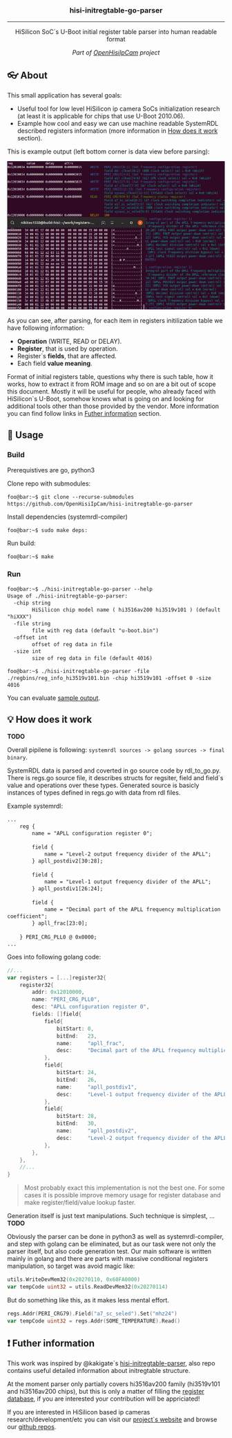 <h3 align="center">hisi-initregtable-go-parser</h3>

---

<p align="center">HiSilicon SoC`s U-Boot initial register table parser into human readable format</p>
<p align="center"><em>Part of <a href="https://www.openhisiipcam.org">OpenHisiIpCam</a> project</em></p>

## :eyeglasses: About

This small application has several goals: 
* Useful tool for low level HiSilicon ip camera SoCs initialization research (at least it is applicable for chips that use U-Boot 2010.06).
* Example how cool and easy we can use machine readable SystemRDL described registers information (more information in [How does it work](#how_does_it_work) section).

This is example output (left bottom corner is data view before parsing):

![hisi-initregtable-go-parser example screenshot](images/hisi-initregtable-go-parser-example.png)

As you can see, after parsing, for each item in registers initilization table we have following information:
* **Operation** (WRITE, READ or DELAY).
* **Register**, that is used by operation.
* Register`s **fields**, that are affected.
* Each field **value meaning**.

Format of initial registers table, questions why there is such table, how it works, how to extract it from ROM image and so on are a bit out of scope this document. 
Mostly it will be useful for people, who already faced with HiSilicon`s U-Boot, somehow knows what is going on and 
looking for additional tools other than those provided by the vendor.
More information you can find follow links in [Futher information](#futher_information) section.

## :hammer: Usage

### Build

Prerequistives are go, python3

Clone repo with submodules:
```console
foo@bar:~$ git clone --recurse-submodules https://github.com/OpenHisiIpCam/hisi-initregtable-go-parser
```
Install dependencies (systemrdl-compiler)
```console
foo@bar:~$ sudo make deps:
```
Run build:
```console
foo@bar:~$ make
```

### Run

```console
foo@bar:~$ ./hisi-initregtable-go-parser --help
Usage of ./hisi-initregtable-go-parser:
  -chip string
    	HiSilicon chip model name ( hi3516av200 hi3519v101 ) (default "hiXXX")
  -file string
    	file with reg data (default "u-boot.bin")
  -offset int
    	offset of reg data in file
  -size int
    	size of reg data in file (default 4016)
```

```console
foo@bar:~$ ./hisi-initregtable-go-parser -file ./regbins/reg_info_hi3519v101.bin -chip hi3519v101 -offset 0 -size 4016
```

You can evaluate [sample output](regbins/reg_info_hi3519v101.output).

## :bulb: How does it work <a name="how_does_it_work"></a>

**TODO**

Overall pipilene is following: `systemrdl sources -> golang sources -> final binary`.

SystemRDL data is parsed and coverted in go source code by rdl_to_go.py.
There is regs.go source file, it describes structs for regsiter, field and field`s value and operations over these types. 
Generated source is basicly instances of types defined in regs.go with data from rdl files.

Example systemrdl:
```
...
    reg {
        name = "APLL configuration register 0";

        field {
            name = "Level-2 output frequency divider of the APLL";
        } apll_postdiv2[30:28];

        field {
            name = "Level-1 output frequency divider of the APLL";
        } apll_postdiv1[26:24];

        field {
            name = "Decimal part of the APLL frequency multiplication coefficient";
        } apll_frac[23:0];

    } PERI_CRG_PLL0 @ 0x0000;
...
```
Goes into following golang code:
```go
//...
var registers = [...]register32{
    register32{
        addr: 0x12010000,
        name: "PERI_CRG_PLL0",
        desc: "APLL configuration register 0",
        fields: []field{
            field{
                bitStart: 0,
                bitEnd:   23,
                name:     "apll_frac",
                desc:     "Decimal part of the APLL frequency multiplication coefficient",
            },
            field{
                bitStart: 24,
                bitEnd:   26,
                name:     "apll_postdiv1",
                desc:     "Level-1 output frequency divider of the APLL",
            },
            field{
                bitStart: 28,
                bitEnd:   30,
                name:     "apll_postdiv2",
                desc:     "Level-2 output frequency divider of the APLL",
            },
        },
    },
    //...
}
```
> Most probably exact this implementation is not the best one. 
> For some cases it is possible improve memory usage for register database and make register/field/value lookup faster.

Generation itself is just text manipulations. Such technique is simplest, ... **TODO**

Obviously the parser can be done in python3 as well as systemrdl-compiler, and step with golang can be eliminated,
but as our task were not only the parser itself, but also code generation test. 
Our main software is written mainly in golang and there are parts with massive conditional registers manipulation,
so target was avoid magic like:

```go
utils.WriteDevMem32(0x20270110, 0x60FA0000)
var tempCode uint32 = utils.ReadDevMem32(0x20270114)
```
But do something like this, as it makes less mental effort.
```go
regs.Addr(PERI_CRG79).Field("a7_sc_seled").Set("mhz24")
var tempCode uint32 = regs.Addr(SOME_TEMPERATURE).Read()
```


## :exclamation: Futher information <a name="futher_information"></a>

This work was inspired by @kakigate`s [hisi-initregtable-parser](https://github.com/kakigate/hisi-initregtable-parser), 
also repo contains useful detailed information about initregtable structure.

At the moment parser only partially covers hi3516av200 family (hi3519v101 and hi3516av200 chips), 
but this is only a matter of filling the [register database](https://github.com/OpenHisiIpCam/registers-description),
if you are interested your contribution will be appriciated!

If you are interested in HiSilicon based ip cameras research/development/etc 
you can visit our [project`s website](https://www.openhisiipcam.org) and browse our [github repos](https://github.com/OpenHisiIpCam/).
